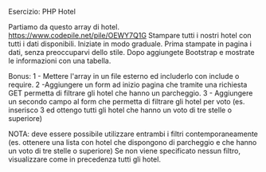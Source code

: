 Esercizio: PHP Hotel

Partiamo da questo array di hotel. https://www.codepile.net/pile/OEWY7Q1G Stampare tutti i nostri hotel con tutti i dati disponibili. Iniziate in modo graduale. Prima stampate in pagina i dati, senza preoccuparvi dello stile. Dopo aggiungete Bootstrap e mostrate le informazioni con una tabella.

Bonus:
1 - Mettere l'array in un file esterno ed includerlo con include o require.
2 -Aggiungere un form ad inizio pagina che tramite una richiesta GET permetta di filtrare gli hotel che hanno un parcheggio.
3 - Aggiungere un secondo campo al form che permetta di filtrare gli hotel per voto (es. inserisco 3 ed ottengo tutti gli hotel che hanno un voto di tre stelle o superiore)

NOTA: deve essere possibile utilizzare entrambi i filtri contemporaneamente (es. ottenere una lista con hotel che dispongono di parcheggio e che hanno un voto di tre stelle o superiore) Se non viene specificato nessun filtro, visualizzare come in precedenza tutti gli hotel.